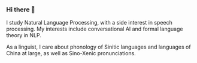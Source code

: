 ### Hi there 👋

<!--
**shunjiewang/shunjiewang** is a ✨ _special_ ✨ repository because its `README.md` (this file) appears on your GitHub profile. -->

I study Natural Language Processing, with a side interest in speech processing. My interests include conversational AI and formal language theory in NLP. 

As a linguist, I care about phonology of Sinitic languages and languages of China at large, as well as Sino-Xenic pronunciations.

